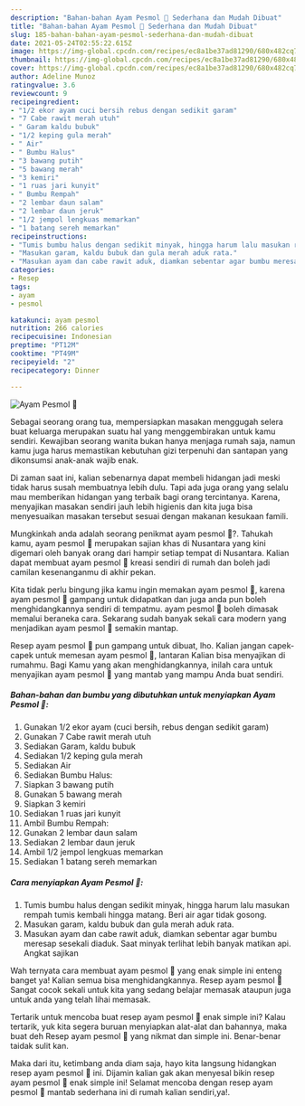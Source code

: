 ```yaml
---
description: "Bahan-bahan Ayam Pesmol 🍗 Sederhana dan Mudah Dibuat"
title: "Bahan-bahan Ayam Pesmol 🍗 Sederhana dan Mudah Dibuat"
slug: 185-bahan-bahan-ayam-pesmol-sederhana-dan-mudah-dibuat
date: 2021-05-24T02:55:22.615Z
image: https://img-global.cpcdn.com/recipes/ec8a1be37ad81290/680x482cq70/ayam-pesmol-🍗-foto-resep-utama.jpg
thumbnail: https://img-global.cpcdn.com/recipes/ec8a1be37ad81290/680x482cq70/ayam-pesmol-🍗-foto-resep-utama.jpg
cover: https://img-global.cpcdn.com/recipes/ec8a1be37ad81290/680x482cq70/ayam-pesmol-🍗-foto-resep-utama.jpg
author: Adeline Munoz
ratingvalue: 3.6
reviewcount: 9
recipeingredient:
- "1/2 ekor ayam cuci bersih rebus dengan sedikit garam"
- "7 Cabe rawit merah utuh"
- " Garam kaldu bubuk"
- "1/2 keping gula merah"
- " Air"
- " Bumbu Halus"
- "3 bawang putih"
- "5 bawang merah"
- "3 kemiri"
- "1 ruas jari kunyit"
- " Bumbu Rempah"
- "2 lembar daun salam"
- "2 lembar daun jeruk"
- "1/2 jempol lengkuas memarkan"
- "1 batang sereh memarkan"
recipeinstructions:
- "Tumis bumbu halus dengan sedikit minyak, hingga harum lalu masukan rempah tumis kembali hingga matang. Beri air agar tidak gosong."
- "Masukan garam, kaldu bubuk dan gula merah aduk rata."
- "Masukan ayam dan cabe rawit aduk, diamkan sebentar agar bumbu meresap sesekali diaduk. Saat minyak terlihat lebih banyak matikan api. Angkat sajikan"
categories:
- Resep
tags:
- ayam
- pesmol

katakunci: ayam pesmol 
nutrition: 266 calories
recipecuisine: Indonesian
preptime: "PT12M"
cooktime: "PT49M"
recipeyield: "2"
recipecategory: Dinner

---
```



![Ayam Pesmol 🍗](https://img-global.cpcdn.com/recipes/ec8a1be37ad81290/680x482cq70/ayam-pesmol-🍗-foto-resep-utama.jpg)

Sebagai seorang orang tua, mempersiapkan masakan menggugah selera buat keluarga merupakan suatu hal yang menggembirakan untuk kamu sendiri. Kewajiban seorang  wanita bukan hanya menjaga rumah saja, namun kamu juga harus memastikan kebutuhan gizi terpenuhi dan santapan yang dikonsumsi anak-anak wajib enak.

Di zaman  saat ini, kalian sebenarnya dapat membeli hidangan jadi meski tidak harus susah membuatnya lebih dulu. Tapi ada juga orang yang selalu mau memberikan hidangan yang terbaik bagi orang tercintanya. Karena, menyajikan masakan sendiri jauh lebih higienis dan kita juga bisa menyesuaikan masakan tersebut sesuai dengan makanan kesukaan famili. 



Mungkinkah anda adalah seorang penikmat ayam pesmol 🍗?. Tahukah kamu, ayam pesmol 🍗 merupakan sajian khas di Nusantara yang kini digemari oleh banyak orang dari hampir setiap tempat di Nusantara. Kalian dapat membuat ayam pesmol 🍗 kreasi sendiri di rumah dan boleh jadi camilan kesenanganmu di akhir pekan.

Kita tidak perlu bingung jika kamu ingin memakan ayam pesmol 🍗, karena ayam pesmol 🍗 gampang untuk didapatkan dan juga anda pun boleh menghidangkannya sendiri di tempatmu. ayam pesmol 🍗 boleh dimasak memalui beraneka cara. Sekarang sudah banyak sekali cara modern yang menjadikan ayam pesmol 🍗 semakin mantap.

Resep ayam pesmol 🍗 pun gampang untuk dibuat, lho. Kalian jangan capek-capek untuk memesan ayam pesmol 🍗, lantaran Kalian bisa menyajikan di rumahmu. Bagi Kamu yang akan menghidangkannya, inilah cara untuk menyajikan ayam pesmol 🍗 yang mantab yang mampu Anda buat sendiri.

<!--inarticleads1-->

##### Bahan-bahan dan bumbu yang dibutuhkan untuk menyiapkan Ayam Pesmol 🍗:

1. Gunakan 1/2 ekor ayam (cuci bersih, rebus dengan sedikit garam)
1. Gunakan 7 Cabe rawit merah utuh
1. Sediakan  Garam, kaldu bubuk
1. Sediakan 1/2 keping gula merah
1. Sediakan  Air
1. Sediakan  Bumbu Halus:
1. Siapkan 3 bawang putih
1. Gunakan 5 bawang merah
1. Siapkan 3 kemiri
1. Sediakan 1 ruas jari kunyit
1. Ambil  Bumbu Rempah:
1. Gunakan 2 lembar daun salam
1. Sediakan 2 lembar daun jeruk
1. Ambil 1/2 jempol lengkuas memarkan
1. Sediakan 1 batang sereh memarkan




<!--inarticleads2-->

##### Cara menyiapkan Ayam Pesmol 🍗:

1. Tumis bumbu halus dengan sedikit minyak, hingga harum lalu masukan rempah tumis kembali hingga matang. Beri air agar tidak gosong.
1. Masukan garam, kaldu bubuk dan gula merah aduk rata.
1. Masukan ayam dan cabe rawit aduk, diamkan sebentar agar bumbu meresap sesekali diaduk. Saat minyak terlihat lebih banyak matikan api. Angkat sajikan




Wah ternyata cara membuat ayam pesmol 🍗 yang enak simple ini enteng banget ya! Kalian semua bisa menghidangkannya. Resep ayam pesmol 🍗 Sangat cocok sekali untuk kita yang sedang belajar memasak ataupun juga untuk anda yang telah lihai memasak.

Tertarik untuk mencoba buat resep ayam pesmol 🍗 enak simple ini? Kalau tertarik, yuk kita segera buruan menyiapkan alat-alat dan bahannya, maka buat deh Resep ayam pesmol 🍗 yang nikmat dan simple ini. Benar-benar taidak sulit kan. 

Maka dari itu, ketimbang anda diam saja, hayo kita langsung hidangkan resep ayam pesmol 🍗 ini. Dijamin kalian gak akan menyesal bikin resep ayam pesmol 🍗 enak simple ini! Selamat mencoba dengan resep ayam pesmol 🍗 mantab sederhana ini di rumah kalian sendiri,ya!.

